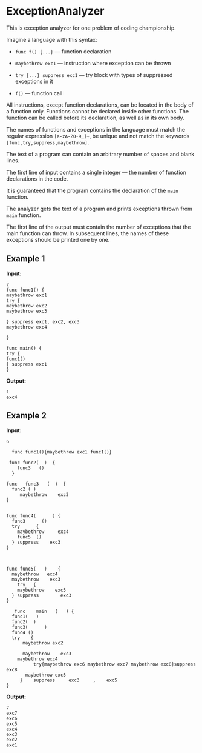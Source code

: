# ExceptionAnalyzer

This is exception analyzer for one problem of coding championship.

Imagine a language with this syntax:

* ```func f() {...}``` — function declaration

* ```maybethrow exc1``` — instruction where exception can be thrown

* ```try {...} suppress exc1``` — try block with types of suppressed exceptions in it

* ```f()``` — function call

All instructions, except function declarations, can be located in the body of a function only. Functions cannot be declared inside other functions. The function can be called before its declaration, as well as in its own body.

The names of functions and exceptions in the language must match the regular expression ```[a-zA-Z0-9_]+```, be unique and not match the keywords ```[func,try,suppress,maybethrow]```.

The text of a program can contain an arbitrary number of spaces and blank lines.

The first line of input contains a single integer — the number of function declarations in the code.

It is guaranteed that the program contains the declaration of the ```main``` function.

The analyzer gets the text of a program and prints exceptions thrown from ```main``` function.

The first line of the output must contain the number of exceptions that the main function can throw. In subsequent lines, the names of these exceptions should be printed one by one.

## Example 1

**Input:**
```
2
func func1() {
maybethrow exc1
try {
maybethrow exc2
maybethrow exc3

} suppress exc1, exc2, exc3
maybethrow exc4

}

func main() {
try {
func1()
} suppress exc1
}
```

**Output:**
```
1
exc4
```

## Example 2

**Input:**
```
6

  func func1(){maybethrow exc1 func1()}

 func func2(  )  {
    func3   ()
  }

func   func3   (  )  {
  func2 ( )
     maybethrow    exc3
}


func func4(      ) {
  func3      ()
  try      {
    maybethrow     exc4
    func5  ()
  } suppress    exc3
}



func func5(   )    {
  maybethrow   exc4
  maybethrow    exc3
    try   {
    maybethrow    exc5
  } suppress        exc3
}

   func    main   (   ) {
  func1(   )
  func2(  )
  func3(      )
  func4 ()
  try    {
      maybethrow exc2
      
      maybethrow    exc3      
    maybethrow exc4
          try{maybethrow exc6 maybethrow exc7 maybethrow exc8}suppress exc8
       maybethrow exc5
     }    suppress     exc3     ,    exc5
}
```

**Output:**
```
7
exc7
exc6
exc5
exc4
exc3
exc2
exc1
```
